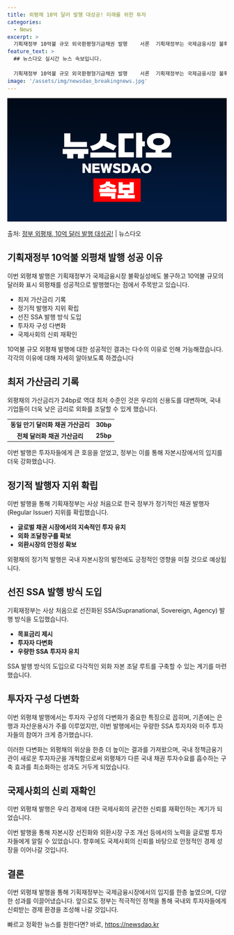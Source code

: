 ```yaml
---
title: 외평채 10억 달러 발행 대성공! 미래를 위한 투자
categories:
  - News
excerpt: >
  기획재정부 10억불 규모 외국환평형기금채권 발행    서론  기획재정부는 국제금융시장 불확실성에도 불구하고 …
feature_text: >
  ## 뉴스다오 실시간 뉴스 속보입니다.

  기획재정부 10억불 규모 외국환평형기금채권 발행    서론  기획재정부는 국제금융시장 불확실성에도 불구하고 …
image: '/assets/img/newsdao_breakingnews.jpg'
---
```


![뉴스다오 속보](/assets/img/newsdao_breakingnews.jpg)

<p>출처: <a href="https://newsdao.kr/4477" rel="dofollow">정부 외평채, 10억 달러 발행 대성공!</a> | 뉴스다오</p>

<h2 data-ke-size="size26">기획재정부 10억불 외평채 발행 성공 이유</h2>
이번 외평채 발행은 기획재정부가 국제금융시장 불확실성에도 불구하고 10억불 규모의 달러화 표시 외평채를 성공적으로 발행했다는 점에서 주목받고 있습니다.

<ul>
  <li>최저 가산금리 기록</li>
  <li>정기적 발행자 지위 확립</li>
  <li>선진 SSA 발행 방식 도입</li>
  <li>투자자 구성 다변화</li>
  <li>국제사회의 신뢰 재확인</li>
</ul>

<p data-ke-size="size16">10억불 규모 외평채 발행에 대한 성공적인 결과는 다수의 이유로 인해 가능해졌습니다. 각각의 이유에 대해 자세히 알아보도록 하겠습니다</p>

<h2 data-ke-size="size26">최저 가산금리 기록</h2>
외평채의 가산금리가 24bp로 역대 최저 수준인 것은 우리의 신용도를 대변하며, 국내 기업들이 더욱 낮은 금리로 외화를 조달할 수 있게 했습니다.

<table>
  <tr>
    <td style="text-align: center; height: 17px;"><b>동일 만기 달러화 채권 가산금리</b></td>
    <td style="text-align: center; height: 17px;"><b>30bp</b></td>
  </tr>
  <tr>
    <td style="text-align: center; height: 17px;"><b>전체 달러화 채권 가산금리</b></td>
    <td style="text-align: center; height: 17px;"><b>25bp</b></td>
  </tr>
</table>

<p data-ke-size="size16">이번 발행은 투자자들에게 큰 호응을 얻었고, 정부는 이를 통해 자본시장에서의 입지를 더욱 강화했습니다.</p>

<h2 data-ke-size="size26">정기적 발행자 지위 확립</h2>
이번 발행을 통해 기획재정부는 사상 처음으로 한국 정부가 정기적인 채권 발행자(Regular Issuer) 지위를 확립했습니다.

<ul>
  <li><b>글로벌 채권 시장에서의 지속적인 투자 유치</b></li>
  <li><b>외화 조달창구를 확보</b></li>
  <li><b>외환시장의 안정성 확보</b></li>
</ul>

<p data-ke-size="size16">외평채의 정기적 발행은 국내 자본시장의 발전에도 긍정적인 영향을 미칠 것으로 예상됩니다.</p>

<h2 data-ke-size="size26">선진 SSA 발행 방식 도입</h2>
기획재정부는 사상 처음으로 선진화된 SSA(Supranational, Sovereign, Agency) 발행 방식을 도입했습니다.

<ul>
  <li><b>목표금리 제시</b></li>
  <li><b>투자자 다변화</b></li>
  <li><b>우량한 SSA 투자자 유치</b></li>
</ul>

<p data-ke-size="size16">SSA 발행 방식의 도입으로 다각적인 외화 자본 조달 루트를 구축할 수 있는 계기를 마련했습니다.</p>

<h2 data-ke-size="size26">투자자 구성 다변화</h2>
이번 외평채 발행에서는 투자자 구성의 다변화가 중요한 특징으로 꼽히며, 기존에는 은행과 자산운용사가 주를 이루었지만, 이번 발행에서는 우량한 SSA 투자자와 미주 투자자들의 참여가 크게 증가했습니다.

<p data-ke-size="size16">이러한 다변화는 외평채의 위상을 한층 더 높이는 결과를 가져왔으며, 국내 정책금융기관이 새로운 투자자군을 개척함으로써 외평채가 다른 국내 채권 투자수요를 흡수하는 구축 효과를 최소화하는 성과도 거두게 되었습니다.</p>

<h2 data-ke-size="size26">국제사회의 신뢰 재확인</h2>
이번 외평채 발행은 우리 경제에 대한 국제사회의 굳건한 신뢰를 재확인하는 계기가 되었습니다.

<p data-ke-size="size16">이번 발행을 통해 자본시장 선진화와 외환시장 구조 개선 등에서의 노력을 글로벌 투자자들에게 알릴 수 있었습니다. 향후에도 국제사회의 신뢰를 바탕으로 안정적인 경제 성장을 이어나갈 것입니다.</p>

<h2 data-ke-size="size26">결론</h2>
이번 외평채 발행을 통해 기획재정부는 국제금융시장에서의 입지를 한층 높였으며, 다양한 성과를 이끌어냈습니다. 앞으로도 정부는 적극적인 정책을 통해 국내외 투자자들에게 신뢰받는 경제 환경을 조성해 나갈 것입니다.

<p data-ke-size="size16"></p> 

빠르고 정확한 뉴스를 원한다면? 바로, <a href="https://newsdao.kr" rel="dofollow">https://newsdao.kr</a>


    
